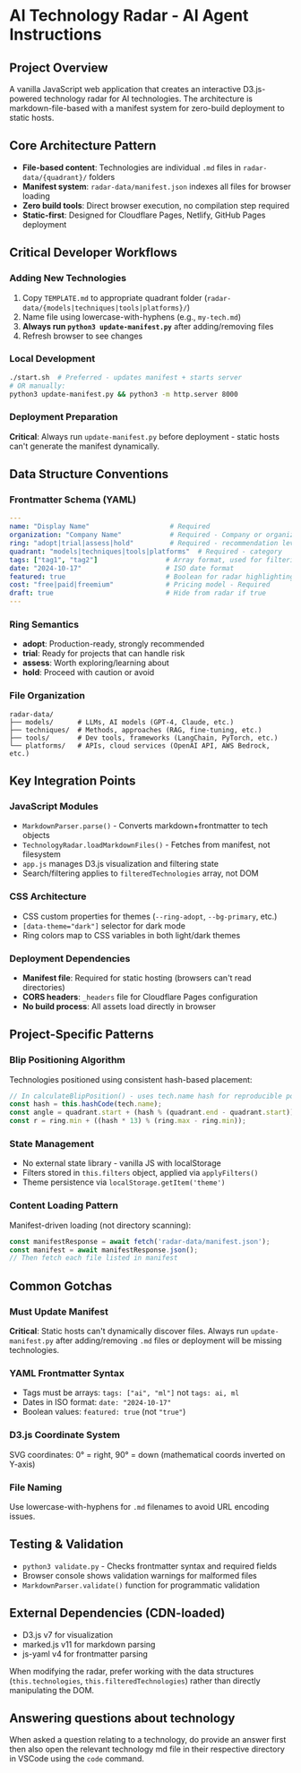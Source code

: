 # AI Technology Radar - AI Agent Instructions

## Project Overview
A vanilla JavaScript web application that creates an interactive D3.js-powered technology radar for AI technologies. The architecture is markdown-file-based with a manifest system for zero-build deployment to static hosts.

## Core Architecture Pattern
- **File-based content**: Technologies are individual `.md` files in `radar-data/{quadrant}/` folders
- **Manifest system**: `radar-data/manifest.json` indexes all files for browser loading
- **Zero build tools**: Direct browser execution, no compilation step required
- **Static-first**: Designed for Cloudflare Pages, Netlify, GitHub Pages deployment

## Critical Developer Workflows

### Adding New Technologies
1. Copy `TEMPLATE.md` to appropriate quadrant folder (`radar-data/{models|techniques|tools|platforms}/`)
2. Name file using lowercase-with-hyphens (e.g., `my-tech.md`)  
3. **Always run `python3 update-manifest.py`** after adding/removing files
4. Refresh browser to see changes

### Local Development
```bash
./start.sh  # Preferred - updates manifest + starts server
# OR manually:
python3 update-manifest.py && python3 -m http.server 8000
```

### Deployment Preparation
**Critical**: Always run `update-manifest.py` before deployment - static hosts can't generate the manifest dynamically.

## Data Structure Conventions

### Frontmatter Schema (YAML)
```yaml
---
name: "Display Name"                    # Required
organization: "Company Name"            # Required - Company or organization behind the tech
ring: "adopt|trial|assess|hold"         # Required - recommendation level
quadrant: "models|techniques|tools|platforms"  # Required - category
tags: ["tag1", "tag2"]                 # Array format, used for filtering
date: "2024-10-17"                     # ISO date format
featured: true                         # Boolean for radar highlighting
cost: "free|paid|freemium"             # Pricing model - Required
draft: true                            # Hide from radar if true
---
```

### Ring Semantics
- **adopt**: Production-ready, strongly recommended
- **trial**: Ready for projects that can handle risk
- **assess**: Worth exploring/learning about
- **hold**: Proceed with caution or avoid

### File Organization
```
radar-data/
├── models/      # LLMs, AI models (GPT-4, Claude, etc.)
├── techniques/  # Methods, approaches (RAG, fine-tuning, etc.)
├── tools/       # Dev tools, frameworks (LangChain, PyTorch, etc.)
└── platforms/   # APIs, cloud services (OpenAI API, AWS Bedrock, etc.)
```

## Key Integration Points

### JavaScript Modules
- `MarkdownParser.parse()` - Converts markdown+frontmatter to tech objects
- `TechnologyRadar.loadMarkdownFiles()` - Fetches from manifest, not filesystem
- `app.js` manages D3.js visualization and filtering state
- Search/filtering applies to `filteredTechnologies` array, not DOM

### CSS Architecture
- CSS custom properties for themes (`--ring-adopt`, `--bg-primary`, etc.)
- `[data-theme="dark"]` selector for dark mode
- Ring colors map to CSS variables in both light/dark themes

### Deployment Dependencies
- **Manifest file**: Required for static hosting (browsers can't read directories)
- **CORS headers**: `_headers` file for Cloudflare Pages configuration
- **No build process**: All assets load directly in browser

## Project-Specific Patterns

### Blip Positioning Algorithm
Technologies positioned using consistent hash-based placement:
```javascript
// In calculateBlipPosition() - uses tech.name hash for reproducible positions
const hash = this.hashCode(tech.name);
const angle = quadrant.start + (hash % (quadrant.end - quadrant.start));
const r = ring.min + ((hash * 13) % (ring.max - ring.min));
```

### State Management
- No external state library - vanilla JS with localStorage
- Filters stored in `this.filters` object, applied via `applyFilters()`
- Theme persistence via `localStorage.getItem('theme')`

### Content Loading Pattern
Manifest-driven loading (not directory scanning):
```javascript
const manifestResponse = await fetch('radar-data/manifest.json');
const manifest = await manifestResponse.json();
// Then fetch each file listed in manifest
```

## Common Gotchas

### Must Update Manifest
**Critical**: Static hosts can't dynamically discover files. Always run `update-manifest.py` after adding/removing `.md` files or deployment will be missing technologies.

### YAML Frontmatter Syntax
- Tags must be arrays: `tags: ["ai", "ml"]` not `tags: ai, ml`
- Dates in ISO format: `date: "2024-10-17"` 
- Boolean values: `featured: true` (not `"true"`)

### D3.js Coordinate System  
SVG coordinates: 0° = right, 90° = down (mathematical coords inverted on Y-axis)

### File Naming
Use lowercase-with-hyphens for `.md` filenames to avoid URL encoding issues.

## Testing & Validation
- `python3 validate.py` - Checks frontmatter syntax and required fields
- Browser console shows validation warnings for malformed files
- `MarkdownParser.validate()` function for programmatic validation

## External Dependencies (CDN-loaded)
- D3.js v7 for visualization
- marked.js v11 for markdown parsing  
- js-yaml v4 for frontmatter parsing

When modifying the radar, prefer working with the data structures (`this.technologies`, `this.filteredTechnologies`) rather than directly manipulating the DOM.

## Answering questions about technology
When asked a question relating to a technology, do provide an answer first then also open the relevant technology md file in their respective directory in VSCode using the `code` command.